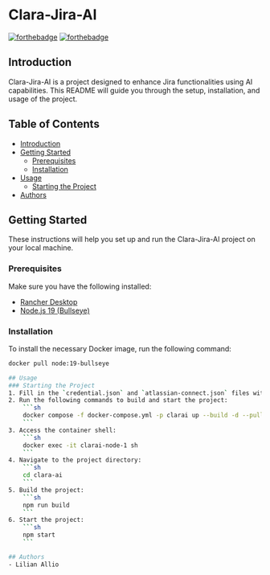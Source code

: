 # Clara-Jira-AI

[![forthebadge](http://forthebadge.com/images/badges/built-with-love.svg)](http://forthebadge.com)  [![forthebadge](http://forthebadge.com/images/badges/powered-by-electricity.svg)](http://forthebadge.com)

## Introduction
Clara-Jira-AI is a project designed to enhance Jira functionalities using AI capabilities. This README will guide you through the setup, installation, and usage of the project.

## Table of Contents
- [Introduction](#introduction)
- [Getting Started](#getting-started)
  - [Prerequisites](#prerequisites)
  - [Installation](#installation)
- [Usage](#usage)
  - [Starting the Project](#starting-the-project)
- [Authors](#authors)

## Getting Started
These instructions will help you set up and run the Clara-Jira-AI project on your local machine.

### Prerequisites
Make sure you have the following installed:
- [Rancher Desktop](https://rancherdesktop.io/)
- [Node.js 19 (Bullseye)](https://hub.docker.com/_/node)

### Installation
To install the necessary Docker image, run the following command:
```sh
docker pull node:19-bullseye

## Usage
### Starting the Project
1. Fill in the `credential.json` and `atlassian-connect.json` files with the necessary information.
2. Run the following commands to build and start the project:
    ```sh
    docker compose -f docker-compose.yml -p clarai up --build -d --pull always --force-recreate
    ```
3. Access the container shell:
    ```sh
    docker exec -it clarai-node-1 sh
    ```
4. Navigate to the project directory:
    ```sh
    cd clara-ai
    ```
5. Build the project:
    ```sh
    npm run build
    ```
6. Start the project:
    ```sh
    npm start
    ```

## Authors
- Lilian Allio
